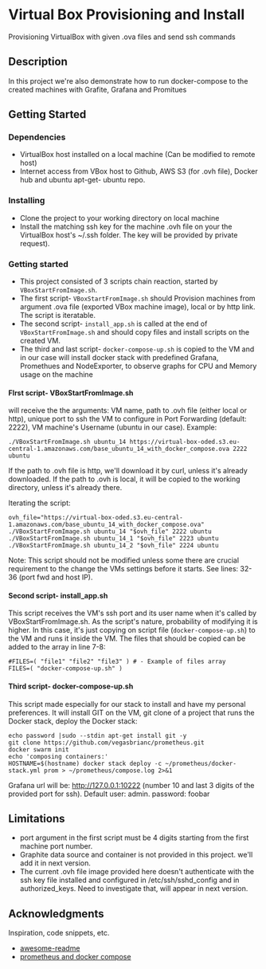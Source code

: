 # Virtual Box Provisioning and Install
Provisioning VirtualBox with given .ova files and send ssh commands

## Description

In this project we're also demonstrate how to run docker-compose to the created machines with Grafite, Grafana and Promitues

## Getting Started

### Dependencies

* VirtualBox host installed on a local machine (Can be modified to remote host)
* Internet access from VBox host to Github, AWS S3 (for .ovh file), Docker hub and ubuntu apt-get- ubuntu repo.  

### Installing

* Clone the project to your working directory on local machine
* Install the matching ssh key for the machine .ovh file on your the VirtualBox host's ~/.ssh folder. The key will be provided  by private request).

### Getting started

* This project consisted of 3 scripts chain reaction, started by `VBoxStartFromImage.sh`.
* The first script- `VBoxStartFromImage.sh` should Provision machines from argument .ova file (exported VBox machine image), local or by http link. The script is iteratable.
* The second script- `install_app.sh` is called at the end of `VBoxStartFromImage.sh` and should copy files and install scripts on the created VM.
* The third and last script- `docker-compose-up.sh` is copied to the VM and in our case will install docker stack with predefined Grafana, Promethues and NodeExporter, to observe graphs for CPU and Memory usage on the machine  

#### FIrst script- VBoxStartFromImage.sh
will receive the the arguments:
VM name, path to .ovh file (either local or http), unique port to ssh the VM to configure in Port Forwarding (default: 2222), VM machine's Username (ubuntu in our case).
Example:
```
./VBoxStartFromImage.sh ubuntu_14 https://virtual-box-oded.s3.eu-central-1.amazonaws.com/base_ubuntu_14_with_docker_compose.ova 2222 ubuntu
```
If the path to .ovh file is http, we'll download it by curl, unless it's already downloaded.
If the path to .ovh is local, it will be copied to the working directory, unless it's already there.  

Iterating the script:
```
ovh_file="https://virtual-box-oded.s3.eu-central-1.amazonaws.com/base_ubuntu_14_with_docker_compose.ova"
./VBoxStartFromImage.sh ubuntu_14 "$ovh_file" 2222 ubuntu
./VBoxStartFromImage.sh ubuntu_14_1 "$ovh_file" 2223 ubuntu
./VBoxStartFromImage.sh ubuntu_14_2 "$ovh_file" 2224 ubuntu
```
Note: This script should not be modified unless some there are crucial requirement to the change the VMs settings before it starts. See lines: 32-36 (port fwd and host IP).

#### Second script- install_app.sh
This script receives the VM's ssh port and its user name when it's called by VBoxStartFromImage.sh.
As the script's nature, probability of modifying it is higher. In this case, it's just copying on script file (`docker-compose-up.sh`) to the VM and runs it inside the VM.
The files that should be copied can be added to the array in line 7-8:
```
#FILES=( "file1" "file2" "file3" ) # - Example of files array
FILES=( "docker-compose-up.sh" )
```
#### Third script- docker-compose-up.sh
This script made especially for our stack to install and have my personal preferences.
It will install GIT on the VM, git clone of a project that runs the Docker stack, deploy the Docker stack:
```
echo password |sudo --stdin apt-get install git -y
git clone https://github.com/vegasbrianc/prometheus.git
docker swarm init
echo 'composing containers:'
HOSTNAME=$(hostname) docker stack deploy -c ~/prometheus/docker-stack.yml prom > ~/prometheus/compose.log 2>&1

```
Grafana url will be: http://127.0.0.1:10222 (number 10 and last 3 digits of the provided port for ssh).
Default user: admin. password: foobar

## Limitations

* port argument in the first script must be 4 digits starting from the first machine port number.
* Graphite data source and container is not provided in this project. we'll add it in next version.
* The current .ovh file image provided here doesn't authenticate with the ssh key file installed and configured in /etc/ssh/sshd_config and in authorized_keys. Need to investigate that, will appear in next version.


## Acknowledgments

Inspiration, code snippets, etc.
* [awesome-readme](https://github.com/matiassingers/awesome-readme)
* [prometheus and docker compose](https://github.com/vegasbrianc/prometheus#installation--configuration)
